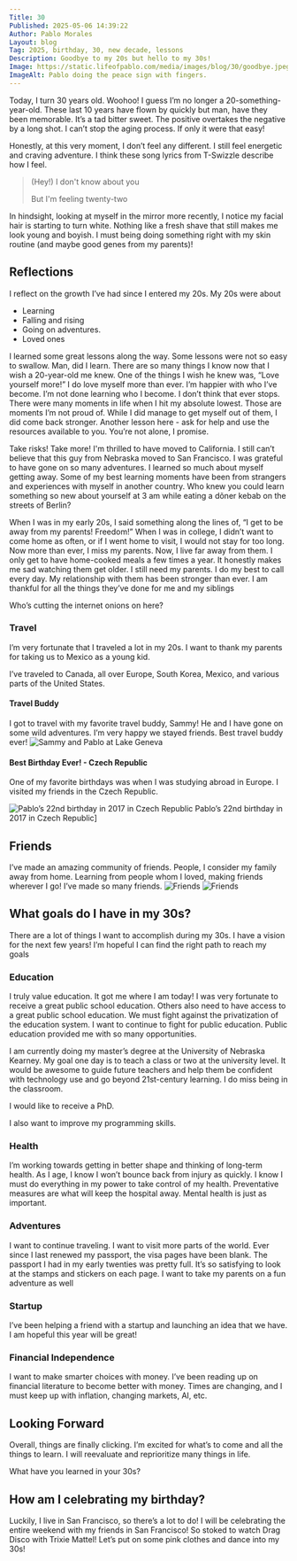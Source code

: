 ```yaml
---
Title: 30
Published: 2025-05-06 14:39:22
Author: Pablo Morales
Layout: blog
Tag: 2025, birthday, 30, new decade, lessons
Description: Goodbye to my 20s but hello to my 30s!
Image: https://static.lifeofpablo.com/media/images/blog/30/goodbye.jpeg
ImageAlt: Pablo doing the peace sign with fingers.
---
```

Today, I turn 30 years old. Woohoo! I guess I’m no longer a 20-something-year-old. These last 10 years have flown by quickly but man, have they been memorable. It’s a tad bitter sweet. The positive overtakes the negative by a long shot. I can’t stop the aging process. If only it were that easy!


Honestly, at this very moment, I don’t feel any different. I still feel energetic and craving adventure. I think these song lyrics from T-Swizzle describe how I feel.

> (Hey!) I don't know about you
>
> But I'm feeling twenty-two


In hindsight, looking at myself in the mirror more recently, I notice my facial hair is starting to turn white. Nothing like a fresh shave that still makes me look young and boyish. I must being doing something right with my skin routine (and maybe good genes from my parents)!

## Reflections
I reflect on the growth I’ve had since I entered my 20s. My 20s were about

*  Learning
* Falling and rising
* Going on adventures.
* Loved ones

I learned some great lessons along the way. Some lessons were not so easy to swallow. Man, did I learn. There are so many things I know now that I wish a 20-year-old me knew. One of the things I wish he knew was, “Love yourself more!” I do love myself more than ever. I’m happier with who I’ve become. I’m not done learning who I become. I don’t think that ever stops. There were many moments in life when I hit my absolute lowest. Those are moments I’m not proud of. While I did manage to get myself out of them, I did come back stronger. Another lesson here -  ask for help and use the resources available to you. You’re not alone, I promise.

Take risks! Take more! I'm thrilled to have moved to California. I still can’t believe that this guy from Nebraska moved to San Francisco. I was grateful to have gone on so many adventures. I learned so much about myself getting away. Some of my best learning moments have been from strangers and experiences with myself in another country. Who knew you could learn something so new about yourself at 3 am while eating a dõner kebab on the streets of Berlin?

When I was in my early 20s, I said something along the lines of,  “I get to be away from my parents! Freedom!” When I was in college, I didn’t want to come home as often, or if I went home to visit, I would not stay for too long. Now more than ever, I miss my parents. Now, I  live far away from them. I only get to have home-cooked meals a few times a year. It honestly makes me sad watching them get older. I still need my parents. I do my best to call every day. My relationship with them has been stronger than ever. I am thankful for all the things they’ve done for me and my siblings

Who’s cutting the internet onions on here?



### Travel
I’m very fortunate that I traveled a lot in my 20s. I want to thank my parents for taking us to Mexico as a young kid.

I’ve traveled to Canada, all over Europe, South Korea, Mexico, and various parts of the United States.

#### Travel Buddy
I got to travel with my favorite travel buddy, Sammy! He and I have gone on some wild adventures. I’m very happy we stayed friends. Best travel buddy ever!
![Sammy and Pablo at Lake Geneva](https://static.lifeofpablo.com/media/images/blog/30/sammy-pabs.jpg)



#### Best Birthday Ever! - Czech Republic
One of my favorite birthdays was when I was studying abroad in Europe. I visited my friends in the Czech Republic.

![Pablo’s 22nd birthday in 2017 in Czech Republic](https://static.lifeofpablo.com/media/images/blog/30/birthday-cz.jpg) Pablo’s 22nd birthday in 2017 in Czech Republic]

## Friends
I’ve made an amazing community of friends. People, I consider my family away from home. Learning from people whom I loved, making friends wherever I go! I’ve made so many friends.
![Friends](https://static.lifeofpablo.com/media/images/blog/30/friends2.jpeg)
![Friends](https://static.lifeofpablo.com/media/images/blog/30/friends1.jpeg)





## What goals do I have in my 30s?
There are a lot of things I want to accomplish during my 30s. I have a vision for the next few years! I’m hopeful I can find the right path to reach my goals

### Education
I truly value education. It got me where I am today! I was very fortunate to receive a great public school education. Others also need to have access to a great public school education. We must fight against the privatization of the education system. I want to continue to fight for public education. Public education provided me with so many opportunities.

I am currently doing my master’s degree at the University of Nebraska Kearney. My goal one day is to teach a class or two at the university level. It would be awesome to guide future teachers and help them be confident with technology use and go beyond 21st-century learning. I do miss being in the classroom.

I would like to receive a PhD.

I also want to improve my programming skills.

### Health
I’m working towards getting in better shape and thinking of long-term health. As I age, I know I won’t bounce back from injury as quickly. I know I must do everything in my power to take control of my health. Preventative measures are what will keep the hospital away.
Mental health is just as important.


### Adventures
I want to continue traveling. I want to visit more parts of the world. Ever since I last renewed my passport, the visa pages have been blank. The passport I had in my early twenties was pretty full. It’s so satisfying to look at the stamps and stickers on each page. I want to take my parents on a fun adventure as well

### Startup
I’ve been helping a friend with a startup and launching an idea that we have. I am hopeful this year will be great!

### Financial Independence
I want to make smarter choices with money. I’ve been reading up on financial literature to become better with money. Times are changing, and I must keep up with inflation, changing markets, AI, etc.

## Looking Forward

Overall, things are finally clicking. I’m excited for what’s to come and all the things to learn. I will reevaluate and reprioritize many things in life.

What have you learned in your 30s?

## How am I celebrating my birthday?

Luckily, I live in San Francisco, so there’s a lot to do! I will be celebrating the entire weekend with my friends in San Francisco! So stoked to watch Drag Disco with Trixie Mattel! Let’s put on some pink clothes and dance into my 30s!




